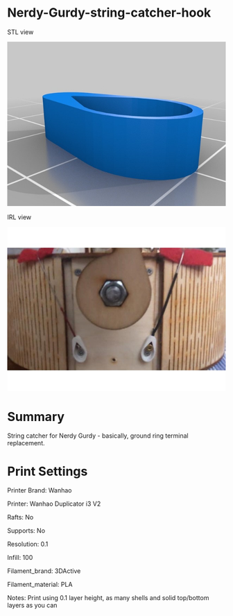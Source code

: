 # Nerdy-Gurdy-string-catcher-hook

STL view

![Alt text](https://github.com/theremotheman/Nerdy-Gurdy-string-catcher-hook/blob/master/images/1.jpg?raw=true "STL view")

IRL view

![Alt text](https://github.com/theremotheman/Nerdy-Gurdy-string-catcher-hook/blob/master/images/2.jpg?raw=true "IRL view")

# Summary

String catcher for Nerdy Gurdy - basically, ground ring terminal replacement.

# Print Settings

Printer Brand: Wanhao

Printer: Wanhao Duplicator i3 V2

Rafts: No

Supports: No

Resolution: 0.1

Infill: 100

Filament_brand: 3DActive

Filament_material: PLA

Notes: 
Print using 0.1 layer height, as many shells and solid top/bottom layers as you can
